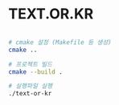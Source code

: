 # TEXT.OR.KR


```bash

# cmake 설정 (Makefile 등 생성)
cmake ..

# 프로젝트 빌드
cmake --build .

# 실행파일 실행
./text-or-kr

```
